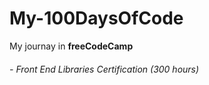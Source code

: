 # My-100DaysOfCode
My journay in **freeCodeCamp**
###### - Front End Libraries Certification (300 hours)
